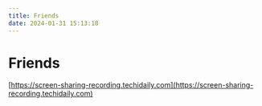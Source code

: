 ```yaml
---
title: Friends
date: 2024-01-31 15:13:18
---
```


# Friends

[https://screen-sharing-recording.techidaily.com](https://screen-sharing-recording.techidaily.com)